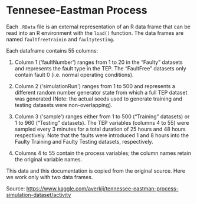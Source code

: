 # Tennesee-Eastman Process

Each `.RData` file is an external representation of an R data frame that can be read into an R environment with the `load()` function. The data frames are named `faultfreetrainin` and `faultytesting`.

Each dataframe contains 55 columns:

1. Column 1 ('faultNumber') ranges from 1 to 20 in the “Faulty” datasets and represents the fault type in the TEP. The “FaultFree” datasets only contain fault 0 (i.e. normal operating conditions).

2. Column 2 ('simulationRun') ranges from 1 to 500 and represents a different random number generator state from which a full TEP dataset was generated (Note: the actual seeds used to generate training and testing datasets were non-overlapping).

3. Column 3 ('sample') ranges either from 1 to 500 (“Training” datasets) or 1 to 960 (“Testing” datasets). The TEP variables (columns 4 to 55) were sampled every 3 minutes for a total duration of 25 hours and 48 hours respectively. Note that the faults were introduced 1 and 8 hours into the Faulty Training and Faulty Testing datasets, respectively.

4. Columns 4 to 55 contain the process variables; the column names retain the original variable names.

This data and this documentation is copied from the original source. Here we work only with two data frames.

Source: https://www.kaggle.com/averkij/tennessee-eastman-process-simulation-dataset/activity
